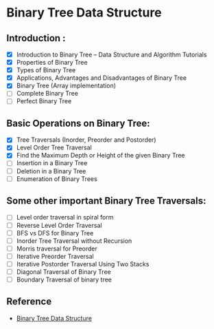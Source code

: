 # Binary Tree Data Structure

## Introduction :
- [x] Introduction to Binary Tree – Data Structure and Algorithm Tutorials
- [x] Properties of Binary Tree
- [x] Types of Binary Tree
- [x] Applications, Advantages and Disadvantages of Binary Tree
- [x] Binary Tree (Array implementation)
- [ ] Complete Binary Tree
- [ ] Perfect Binary Tree

## Basic Operations on Binary Tree:
- [x] Tree Traversals (Inorder, Preorder and Postorder)
- [x] Level Order Tree Traversal
- [x] Find the Maximum Depth or Height of the given Binary Tree
- [ ] Insertion in a Binary Tree
- [ ] Deletion in a Binary Tree
- [ ] Enumeration of Binary Trees
  
## Some other important Binary Tree Traversals:
- [ ] Level order traversal in spiral form
- [ ] Reverse Level Order Traversal
- [ ] BFS vs DFS for Binary Tree
- [ ] Inorder Tree Traversal without Recursion
- [ ] Morris traversal for Preorder
- [ ] Iterative Preorder Traversal
- [ ] Iterative Postorder Traversal Using Two Stacks
- [ ] Diagonal Traversal of Binary Tree
- [ ] Boundary Traversal of binary tree
  
## Reference

+ [Binary Tree Data Structure](https://www.geeksforgeeks.org/binary-tree-data-structure/?ref=lbp)
